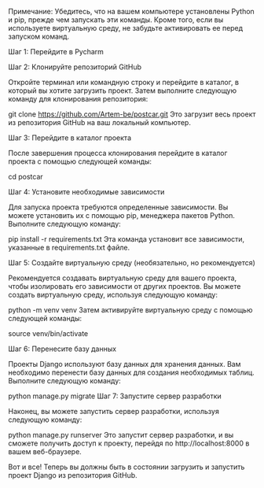 Примечание: Убедитесь, что на вашем компьютере установлены Python и pip, прежде чем запускать эти команды. Кроме того, если вы используете виртуальную среду, не забудьте активировать ее перед запуском команд.

Шаг 1: Перейдите в Pycharm

Шаг 2: Клонируйте репозиторий GitHub

Откройте терминал или командную строку и перейдите в каталог, в который вы хотите загрузить проект. Затем выполните следующую команду для клонирования репозитория:

git clone https://github.com/Artem-be/postcar.git
Это загрузит весь проект из репозитория GitHub на ваш локальный компьютер.

Шаг 3: Перейдите в каталог проекта

После завершения процесса клонирования перейдите в каталог проекта с помощью следующей команды:

cd postcar

Шаг 4: Установите необходимые зависимости

Для запуска проекта требуются определенные зависимости. Вы можете установить их с помощью pip, менеджера пакетов Python. Выполните следующую команду:

pip install -r requirements.txt
Эта команда установит все зависимости, указанные в requirements.txt файле.

Шаг 5: Создайте виртуальную среду (необязательно, но рекомендуется)

Рекомендуется создавать виртуальную среду для вашего проекта, чтобы изолировать его зависимости от других проектов. Вы можете создать виртуальную среду, используя следующую команду:

python -m venv venv
Затем активируйте виртуальную среду с помощью следующей команды:

source venv/bin/activate

Шаг 6: Перенесите базу данных

Проекты Django используют базу данных для хранения данных. Вам необходимо перенести базу данных для создания необходимых таблиц. Выполните следующую команду:

python manage.py migrate
Шаг 7: Запустите сервер разработки

Наконец, вы можете запустить сервер разработки, используя следующую команду:

python manage.py runserver
Это запустит сервер разработки, и вы сможете получить доступ к проекту, перейдя по http://localhost:8000 в вашем веб-браузере.

Вот и все! Теперь вы должны быть в состоянии загрузить и запустить проект Django из репозитория GitHub.


